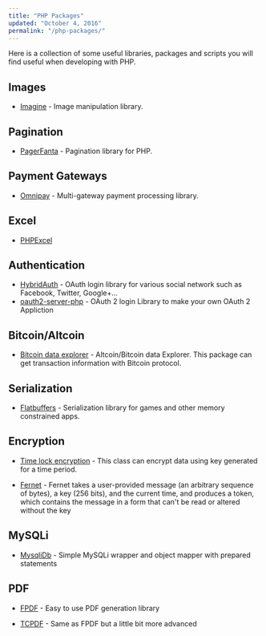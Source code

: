 ```yaml
---
title: "PHP Packages"
updated: "October 4, 2016"
permalink: "/php-packages/"
---
```


Here is a collection of some useful libraries, packages and scripts you will find
useful when developing with PHP.

## Images

* [Imagine](https://github.com/avalanche123/Imagine) - Image manipulation library.

## Pagination

* [PagerFanta](https://github.com/whiteoctober/Pagerfanta) - Pagination
  library for PHP.

## Payment Gateways

* [Omnipay](https://github.com/thephpleague/omnipay) - Multi-gateway payment
  processing library.

## Excel

* [PHPExcel](https://github.com/PHPOffice/PHPExcel)

## Authentication

* [HybridAuth](https://github.com/hybridauth/hybridauth) - OAuth login library
  for various social network such as Facebook, Twitter, Google+...
* [oauth2-server-php](https://github.com/bshaffer/oauth2-server-php) - OAuth 2 login Library
  to make your own OAuth 2 Appliction

## Bitcoin/Altcoin

* [Bitcoin data explorer](https://github.com/arzzen/altcoin-bitcoin-explorer) - Altcoin/Bitcoin
data Explorer. This package can get transaction information with Bitcoin protocol.

## Serialization

* [Flatbuffers](https://github.com/arzzen/php-flatbuffers) - Serialization library
for games and other memory constrained apps.

## Encryption

* [Time lock encryption](https://github.com/arzzen/php-time-lock-encryption) - This class can encrypt
data using key generated for a time period.

* [Fernet](https://github.com/kelvinmo/fernet-php) - Fernet takes a user-provided
message (an arbitrary sequence of bytes), a key (256 bits), and the current time, and produces a token,
which contains the message in a form that can't be read or altered without the key

## MySQLi

* [MysqliDb](https://github.com/joshcam/PHP-MySQLi-Database-Class) - Simple MySQLi wrapper and object mapper with prepared statements

## PDF

* [FPDF](http://www.fpdf.org) - Easy to use PDF generation library

* [TCPDF](https://tcpdf.org) - Same as FPDF but a little bit more advanced
